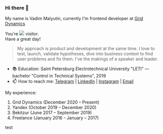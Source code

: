 ### Hi there 👋

My name is Vadim Malyutin, currently I'm frontend developer at [Grid Dynamics](https://www.griddynamics.com)

You're <img src="https://www.websitecounterfree.com/c.php?d=6&id=19541&s=12"/> visitor.  
Have a great day!

> My approach is product and development at the same time.
> I love to test, launch, validate hypotheses, dive into business context to find user problems and fix them.
> I’ve the makings of a speaker and leader.

- 📚 Education: Saint Petersburg Electrotechnical University "LETI" — bachelor "Control in Technical Systems", 2019
- 📫 How to reach me: [Telegram](https://t.me/mfpjke) | [LinkedIn](https://www.linkedin.com/in/%D0%B2%D0%B0%D0%B4%D0%B8%D0%BC-%D0%BC%D0%B0%D0%BB%D1%8E%D1%82%D0%B8%D0%BD-5386a5122) | [Instagram](https://www.instagram.com/mfpjke) | [Email](mailto:mdusafp@gmail.com)

My experience:
1. Grid Dynamics (December 2020 – Present)
2. Yandex (October 2019 – December 2020)
3. Bekitzur (June 2017 – September 2019)
4. Freelance (January 2016 - January – 2017)

<!--
**mdusafp/mdusafp** is a ✨ _special_ ✨ repository because its `README.md` (this file) appears on your GitHub profile.

My name is Vadim Malyutin, currently I'm frontend developer at [Grid Dynamics](https://www.griddynamics.com)

        My approach is product and development at the same time.
        I love to test, launch, validate hypotheses, dive into business context to find user problems and fix them.
        I’ve the makings of a speaker and leader.
    

Here are some ideas to get you started:

- 🔭 I’m currently working on ...
- 🌱 I’m currently learning ...
- 👯 I’m looking to collaborate on ...
- 🤔 I’m looking for help with ...
- 💬 Ask me about ...
- 📫 How to reach me: ...
- 😄 Pronouns: ...
- ⚡ Fun fact: ...
-->

test
